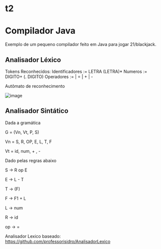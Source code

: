 # t2

# Compilador Java

Exemplo de um pequeno compilador feito em Java para jogar 21/blackjack.

## Analisador Léxico

Tokens Reconhecidos: Identificadores := LETRA (LETRA)* Numeros := DIGITO+ (. DIGITO) Operadores := | = | + | - 

Autômato de reconhecimento

![image](https://user-images.githubusercontent.com/77121121/184040441-1fcb49b6-3924-428b-afab-f70da2785aa7.png)


## Analisador Sintático 

Dada a gramática

G = (Vn, Vt, P, S)

Vn = S, R, OP, E, L, T, F

Vt = id, num, + , - 

Dado pelas regras abaixo

 S -> R op E
 
 E -> L - T
 
 T -> (F)
 
 F -> F1 + L
 
 L -> num
 
 R -> id
 
 op -> =


Analisador Lexico baseado: 
https://github.com/professorisidro/AnalisadorLexico
